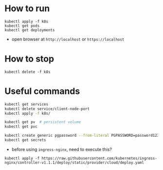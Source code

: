 # How to run
```
kubectl apply -f k8s
kubectl get pods
kubectl get deployments
```

* open browser at `http://localhost` or `https://localhost`

# How to stop
```
kubectl delete -f k8s
```

# Useful commands
```bash
kubectl get services
kubectl delete service/client-node-port
kubectl apply -f k8s/

kubectl get pv  # persistent volume
kubectl get pvc

kubectl create generic pgpassword --from-literal PGPASSWORD=password123
kubectl get secrets
```

* before using `ingress-nginx`, need to execute this?
```
kubectl apply -f https://raw.githubusercontent.com/kubernetes/ingress-nginx/controller-v1.1.1/deploy/static/provider/cloud/deploy.yaml
```